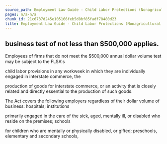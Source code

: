 ```yaml
---
source_path: Employment Law Guide - Child Labor Protections (Nonagricultural Work).md
pages: n/a-n/a
chunk_id: 21c6737d245e105166feb5d8bf85fadf78480d23
title: Employment Law Guide - Child Labor Protections (Nonagricultural Work)
---
```

## business test of not less than $500,000 applies.

Employees of ﬁrms that do not meet the $500,000 annual dollar volume test may be subject to the FLSA's

child labor provisions in any workweek in which they are individually engaged in interstate commerce, the

production of goods for interstate commerce, or an activity that is closely related and directly essential to the production of such goods.

The Act covers the following employers regardless of their dollar volume of business: hospitals; institutions

primarily engaged in the care of the sick, aged, mentally ill, or disabled who reside on the premises; schools

for children who are mentally or physically disabled, or gifted; preschools, elementary and secondary schools,
